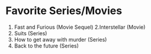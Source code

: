 # Favorite Series/Movies

1. Fast and Furious (Movie Sequel)
2.Interstellar (Movie) 
3. Suits (Series)
4. How to get away with murder (Series)
5. Back to the future (Series)
